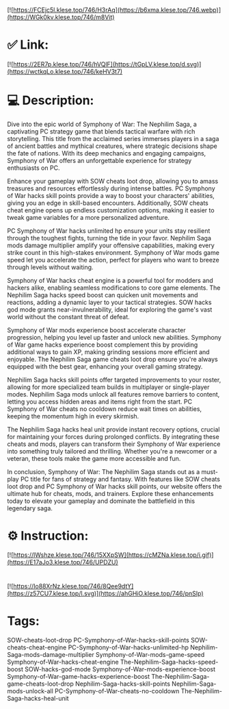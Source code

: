 [![https://FCEjc5l.klese.top/746/H3rAq](https://b6xma.klese.top/746.webp)](https://WGk0kv.klese.top/746/m8Vit)
# ✅ Link:
[![https://2ER7p.klese.top/746/hVQlF](https://tGpLV.klese.top/d.svg)](https://wctkqLo.klese.top/746/keHV3t7)
# 💻 Description:
Dive into the epic world of Symphony of War: The Nephilim Saga, a captivating PC strategy game that blends tactical warfare with rich storytelling. This title from the acclaimed series immerses players in a saga of ancient battles and mythical creatures, where strategic decisions shape the fate of nations. With its deep mechanics and engaging campaigns, Symphony of War offers an unforgettable experience for strategy enthusiasts on PC.



Enhance your gameplay with SOW cheats loot drop, allowing you to amass treasures and resources effortlessly during intense battles. PC Symphony of War hacks skill points provide a way to boost your characters' abilities, giving you an edge in skill-based encounters. Additionally, SOW cheats cheat engine opens up endless customization options, making it easier to tweak game variables for a more personalized adventure.



PC Symphony of War hacks unlimited hp ensure your units stay resilient through the toughest fights, turning the tide in your favor. Nephilim Saga mods damage multiplier amplify your offensive capabilities, making every strike count in this high-stakes environment. Symphony of War mods game speed let you accelerate the action, perfect for players who want to breeze through levels without waiting.



Symphony of War hacks cheat engine is a powerful tool for modders and hackers alike, enabling seamless modifications to core game elements. The Nephilim Saga hacks speed boost can quicken unit movements and reactions, adding a dynamic layer to your tactical strategies. SOW hacks god mode grants near-invulnerability, ideal for exploring the game's vast world without the constant threat of defeat.



Symphony of War mods experience boost accelerate character progression, helping you level up faster and unlock new abilities. Symphony of War game hacks experience boost complement this by providing additional ways to gain XP, making grinding sessions more efficient and enjoyable. The Nephilim Saga game cheats loot drop ensure you're always equipped with the best gear, enhancing your overall gaming strategy.



Nephilim Saga hacks skill points offer targeted improvements to your roster, allowing for more specialized team builds in multiplayer or single-player modes. Nephilim Saga mods unlock all features remove barriers to content, letting you access hidden areas and items right from the start. PC Symphony of War cheats no cooldown reduce wait times on abilities, keeping the momentum high in every skirmish.



The Nephilim Saga hacks heal unit provide instant recovery options, crucial for maintaining your forces during prolonged conflicts. By integrating these cheats and mods, players can transform their Symphony of War experience into something truly tailored and thrilling. Whether you're a newcomer or a veteran, these tools make the game more accessible and fun.



In conclusion, Symphony of War: The Nephilim Saga stands out as a must-play PC title for fans of strategy and fantasy. With features like SOW cheats loot drop and PC Symphony of War hacks skill points, our website offers the ultimate hub for cheats, mods, and trainers. Explore these enhancements today to elevate your gameplay and dominate the battlefield in this legendary saga.

# ⚙️ Instruction:
[![https://lWshze.klese.top/746/15XXpSW](https://cMZNa.klese.top/i.gif)](https://E17aJo3.klese.top/746/UPDZU)
#
[![https://Io88XrNz.klese.top/746/8Qee9dtY](https://z57CU7.klese.top/l.svg)](https://ahGHiO.klese.top/746/pnSIp)
# Tags:
SOW-cheats-loot-drop PC-Symphony-of-War-hacks-skill-points SOW-cheats-cheat-engine PC-Symphony-of-War-hacks-unlimited-hp Nephilim-Saga-mods-damage-multiplier Symphony-of-War-mods-game-speed Symphony-of-War-hacks-cheat-engine The-Nephilim-Saga-hacks-speed-boost SOW-hacks-god-mode Symphony-of-War-mods-experience-boost Symphony-of-War-game-hacks-experience-boost The-Nephilim-Saga-game-cheats-loot-drop Nephilim-Saga-hacks-skill-points Nephilim-Saga-mods-unlock-all PC-Symphony-of-War-cheats-no-cooldown The-Nephilim-Saga-hacks-heal-unit






